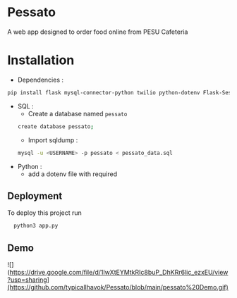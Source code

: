 
# Pessato

A web app designed to order food online from PESU Cafeteria

# Installation

- Dependencies : 

```bash
pip install flask mysql-connector-python twilio python-dotenv Flask-Session fpdf
```

- SQL :
    - Create a database named `pessato`
    ```bash
    create database pessato;
    ```
    - Import sqldump : 
    ```bash
    mysql -u <USERNAME> -p pessato < pessato_data.sql
    ```
- Python :
    - add a dotenv file with required 
## Deployment

To deploy this project run

```bash
  python3 app.py
```


## Demo

![](https://drive.google.com/file/d/1lwXtEYMtkRIc8buP_DhKRr6lic_ezxEU/view?usp=sharing](https://github.com/typicallhavok/Pessato/blob/main/pessato%20Demo.gif)

